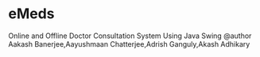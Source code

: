 # eMeds
Online and Offline Doctor Consultation System Using Java Swing
@author Aakash Banerjee,Aayushmaan Chatterjee,Adrish Ganguly,Akash Adhikary

